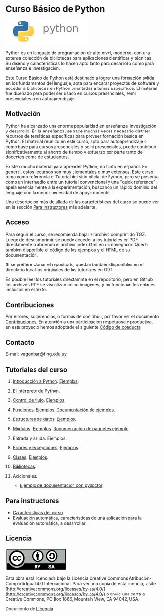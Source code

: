 # Curso Básico de Python

![Python logo](imagenes/PythonLogo.jpg)

Python es un lenguaje de programación de alto nivel, moderno, con una extensa colección de bibliotecas para aplicaciones científicas y técnicas. Su diseño y características lo hacen apto tanto para desarrollo como para enseñanza e investigación.

Este Curso Básico de Python está destinado a lograr una formación sólida en los fundamentos del lenguaje, apta para encarar proyectos de software y acceder a bibliotecas en Python orientadas a temas específicos. El material fue diseñado para poder ser usado en cursos presenciales, semi presenciales o en autoaprendizaje.


## Motivación

Python ha alcanzado una enorme popularidad en enseñanza, investigación y desarrollo. En la enseñanza, se hace muchas veces necesario distraer recursos de temáticas específicas para proveer formación básica en Python. El material reunido en este curso, apto para autoaprendizaje o como base para cursos presenciales o semi presenciales, puede contribuir significativamente al ahorro de tiempo y esfuerzo por parte tanto de docentes como de estudiantes. 
 
Existen mucho material para aprender Python; no tanto en español. En general, estos recursos son muy elementales o muy extensos. Este curso toma como referencia el Tutorial del sitio oficial de Python, pero se presenta como un intermedio entre un tutorial convencional y una "quick reference": apela esencialmente a la experimentación, buscando un rápido dominio del lenguaje con la menor necesidad de apoyo docente. 

Una descripción más detallada de las características del curso se puede ver en la sección [Para instructores](#para-instructores) más adelante.


## Acceso

Para seguir el curso, se recomienda bajar el archivo comprimido TGZ. Luego de descomprimir, se puede acceder a los tutoriales en PDF directamente o abriendo el archivo index.html en un navegador. Queda también disponible el código de los ejemplos y el HTML de su documentación.

Si se prefiere clonar el repositorio, quedan también disponibles en el directorio local los originales de los tutoriales en ODT.

Es posible leer los tutoriales directamnte en el repositorio, pero en Github los archivos PDF se visualizan como imágenes, y no funcionan los enlaces incluidos en el texto.


## Contribuciones

Por errores, sugerencias, o formas de contribuir, por favor ver el documento [Contribuciones](CONTRIBUTING.md). En atención a una pàrticipación respetuosa y productiva, en este proyecto hemos adoptado el siguiente [Código de conducta](CODE_OF_CONDUCT.md)


## Contacto

E-mail: [vagonbar@fing.edu.uy](mailto:vagonbar@fing.edu.uy)


## Tutoriales del curso

1. [Introducción a Python](01-Introduccion/Introduccion.pdf). [Ejemplos](01-Introduccion/ejemplos).

2. [El intérprete de Python](02-Interprete/Interprete.pdf).

3. [Control de flujo](03-ControlFlujo/ControlFlujo.pdf). [Ejemplos](03-ControlFlujo/ejemplos).

4. [Funciones](04-Funciones/Funciones.pdf). [Ejemplos](04-Funciones/ejemplos).  [Documentación de ejemplos](https://htmlpreview.github.io/?https://github.com/vagonbar/pythonbas/blob/main/04-Funciones/ejemplos-html/index.html).

5. [Estructuras de datos](05-EstructurasDeDatos/EstructurasDeDatos.pdf). [Ejemplos](05-EstructurasDeDatos/ejemplos).

6. [Módulos](06-Modulos/Modulos.pdf). [Ejemplos](06-Modulos/ejemplos). [Documentación de paquetes ejemplo](https://htmlpreview.github.io/?https://github.com/vagonbar/pythonbas/blob/main/06-Modulos/ejemplos/paqs_html/index.html).

7. [Entrada y salida](07-EntradaSalida/EntradaSalida.pdf). [Ejemplos](07-EntradaSalida/ejemplos).

8. [Errores y excepciones](08-Excepciones/Excepciones.pdf). [Ejemplos](08-Excepciones/ejemplos).

9. [Clases](09-Clases/Clases.pdf). [Ejemplos](09-Clases/ejemplos).

10. [Bibliotecas](10-Bibliotecas/Bibliotecas.pdf).

11. Adicionales.

    - [Ejemplo de documentación con pydoctor](https://htmlpreview.github.io/?https://github.com/vagonbar/pythonbas/blob/main/11-Adicionales/epytext_example/html/index.html).


## Para instructores

- [Características del curso](00-Admin/Caracteristicas.pdf)
- [Evaluación automática](00-Admin/EvaluacionAutomatica.pdf), características de una aplicación para la evaluación automática, a desarrollar.


## Licencia

[!["Creative Commons License"](imagenes/CC-By-SA-logo200x75.jpg "Licencia Creative Commons By-SA 4-0")](http://creativecommons.org/licenses/by-sa/4.0/) 

Esta obra está licenciada bajo la Licencia Creative Commons Atribución-CompartirIgual 4.0 Internacional. Para ver una copia de esta licencia, visite [http://creativecommons.org/licenses/by-sa/4.0/](http://creativecommons.org/licenses/by-sa/4.0/) o envíe una carta a Creative Commons, PO Box 1866, Mountain View, CA 94042, USA.

Documento de [Licencia](LICENSE.md).
